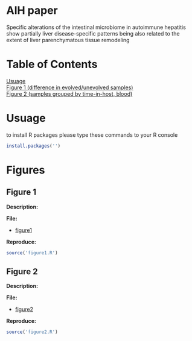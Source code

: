 # AIH paper

Specific alterations of the intestinal microbiome in autoimmune hepatitis show partially liver disease-specific patterns being also related to the extent of liver parenchymatous tissue remodeling

# Table of Contents  
[Usuage](#usuage)  
[Figure 1 (difference in evolved/unevolved samples)](#figure-1)  
[Figure 2 (samples grouped by time-in-host, blood)](#figure-2)  

# Usuage

to install R packages please type these commands to your R console

```r
install.packages('')

```

# Figures
## Figure 1
**Description:** 

**File:**
- [figure1](results/figure1/figure1.pdf)

**Reproduce:**

```r
source('figure1.R')
```
## Figure 2
**Description:** 

**File:**
- [figure2](results/figure2/figure2.pdf)

**Reproduce:**

```r
source('figure2.R')
```

